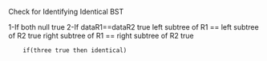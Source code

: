 Check for Identifying Identical BST

1-If both null true
2-If    dataR1==dataR2 true
        left subtree of R1 == left subtree of R2  true
        right subtree of R1 == right subtree of R2  true

        if(three true then identical)
